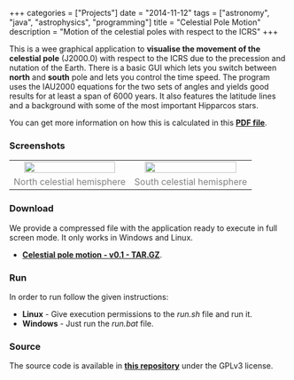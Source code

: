 +++
categories = ["Projects"]
date = "2014-11-12"
tags = ["astronomy", "java", "astrophysics", "programming"]
title = "Celestial Pole Motion"
description = "Motion of the celestial poles with respect to the ICRS"
+++


<p>
This is a wee graphical application to <strong>visualise the movement of the celestial pole</strong> (J2000.0) with respect to the ICRS due to the precession and nutation of the Earth. There is a basic GUI which lets you switch between <strong>north</strong> and <strong>south</strong> pole and lets you control the time speed. The program uses the IAU2000 equations for the two sets of angles and yields good results for at least a span of 6000 years. It also features the latitude lines and a background with some of the most important Hipparcos stars.
</p>
<p>
You can get more information on how this is calculated in this <strong><a href="/pdf/ICRS.pdf">PDF file</a></strong>.
</p>

<h3>Screenshots</h3>
<table style="border-width:0px">
<tr>
  <td align="center"><a href="/img/2014/11/ICRS-North.png"><img src="/img/2014/11/ICRS-North.png" style="width:90%"/></a></td>
  <td align="center"><a href="/img/2014/11/ICRS-South.png"><img src="/img/2014/11/ICRS-South.png" style="width:90%"/></a></td>
</tr>
<tr>
  <td align="center"><span style="color:gray">North celestial hemisphere</span></td>
  <td align="center"><span style="color:gray">South celestial hemisphere</span></td>
</tr>
</table>
<h3>Download</h3>
<p>We provide a compressed file with the application ready to execute in full screen mode. It only works in Windows and Linux.</p>
<ul><li><strong><a href="/pkg/ICRS.tar.gz" download>Celestial pole motion - v0.1 - TAR.GZ</a></strong>.</li></ul>
<h3>Run</h3>
<p>In order to run follow the given instructions:</p>
<ul><li><strong>Linux</strong> - Give execution permissions to the <em>run.sh</em> file and run it.</li>
<li><strong>Windows</strong> - Just run the <em>run.bat</em> file.</li></ul>
<h3>Source</h3>
<p>The source code is available in <strong><a href="https://codeberg.org/langurmonkey/celestial-pole-motion" target="_blank">this repository</a></strong> under the GPLv3 license.</p>

